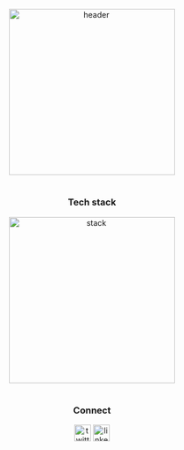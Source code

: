 <div align="center">

[<img alt="header" width="300px" src="https://static.wixstatic.com/media/88104f_63e74a61eb6348a393bd13d88e0b8e92~mv2.png" />](https://www.linkedin.com/in/lilynoel/)

 #
<!-- tech stack -->
  
 ### Tech stack
 
 [<img alt="stack" width="300px" src="https://static.wixstatic.com/media/88104f_93d71b360988438d927fd8ed76645308~mv2.png" />](https://www.linkedin.com/in/lilynoel/)

#
  

### Connect
<!-- twitter -->
[<img alt="twitter" width="30px" src="https://static.wixstatic.com/media/88104f_33926d7841094668b475781d3ab462fb~mv2.png" />](https://www.twitter.com/_lilycodes) <!-- linkedin --> [<img alt="linkedin" width="30px" src="https://static.wixstatic.com/media/88104f_96ffb018f3544c68930eb15488b54b3a~mv2.png" />](https://www.linkedin.com/in/lilynoel/)

</div>
